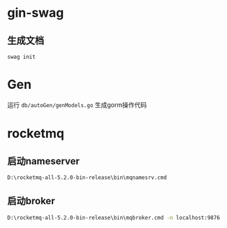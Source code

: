 # gin-swag

## 生成文档
`swag init`
# Gen
运行 `db/autoGen/genModels.go` 生成gorm操作代码
# rocketmq
## 启动nameserver
```cmd
D:\rocketmq-all-5.2.0-bin-release\bin\mqnamesrv.cmd
```
## 启动broker

```cmd
D:\rocketmq-all-5.2.0-bin-release\bin\mqbroker.cmd -n localhost:9876
```
